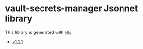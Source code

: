 # vault-secrets-manager Jsonnet library

This library is generated with [`k8s`](https://github.com/jsonnet-libs/k8s).

- [v1.2.1](v1.2.1/README.md)
